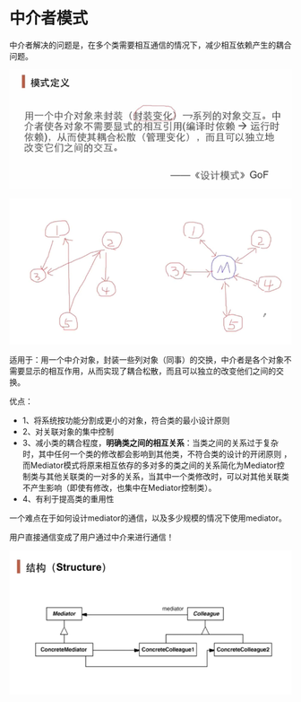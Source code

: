 # 中介者模式

中介者解决的问题是，在多个类需要相互通信的情况下，减少相互依赖产生的耦合问题。

![image-20210104132413660](../assets/image-20210104132413660.png)

![image-20210104132359681](../assets/image-20210104132359681.png)

适用于：用一个中介对象，封装一些列对象（同事）的交换，中介者是各个对象不需要显示的相互作用，从而实现了耦合松散，而且可以独立的改变他们之间的交换。

优点：

- 1、将系统按功能分割成更小的对象，符合类的最小设计原则
- 2、对关联对象的集中控制
- 3、减小类的耦合程度，**明确类之间的相互关系**：当类之间的关系过于复杂时，其中任何一个类的修改都会影响到其他类，不符合类的设计的开闭原则 ，而Mediator模式将原来相互依存的多对多的类之间的关系简化为Mediator控制类与其他关联类的一对多的关系，当其中一个类修改时，可以对其他关联类不产生影响（即使有修改，也集中在Mediator控制类）。
- 4、有利于提高类的重用性

一个难点在于如何设计mediator的通信，以及多少规模的情况下使用mediator。

用户直接通信变成了用户通过中介来进行通信！

![image-20210104132407964](../assets/image-20210104132407964.png)

